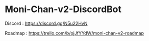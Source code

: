 # Moni-Chan-v2-DiscordBot












Discord :
https://discord.gg/N5u22HvN


Roadmap : 
https://trello.com/b/ojJfYYdW/moni-chan-v2-roadmap
